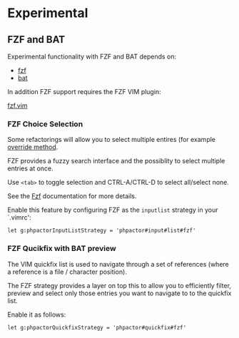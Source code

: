 Experimental
============

FZF and BAT
-----------

Experimental functionality with FZF and BAT depends on:

- [fzf](https://github.com/junegunn/fzf)
- [bat](https://github.com/sharkdp/bat)

In addition FZF support requires the FZF VIM plugin:

[fzf.vim](https://github.com/junegunn/fzf.vim)

### FZF Choice Selection

Some refactorings will allow you to select multiple entires (for example
[override
method](https://phpactor.github.io/phpactor/refactorings.html#override-method).

FZF provides a fuzzy search interface and the possiblity to select multiple
entries at once.

Use `<tab>` to toggle selection and CTRL-A/CTRL-D to select all/select none. 

See the [Fzf](https://github.com/junegunn/fzf) documentation for more details.

Enable this feature by configuring FZF as the `inputlist` strategy in your
`.vimrc':

```
let g:phpactorInputListStrategy = 'phpactor#input#list#fzf'
```

### FZF Qucikfix with BAT preview

The VIM quickfix list is used to navigate through a set of references (where a
reference is a file / character position).

The FZF strategy provides a layer on top this to allow you to efficiently
filter, preview and select only those entries you want to navigate to to the
quickfix list.

Enable it as follows:

```
let g:phpactorQuickfixStrategy = 'phpactor#quickfix#fzf'
```
